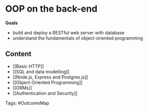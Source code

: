 # OOP on the back-end

**Goals**
- build and deploy a RESTful web server with database
- understand the fundamentals of object-oriented programming

## Content
- [[Basic HTTP]]
- [[SQL and data modelling]]
- [[Node.js, Express and Postgres.js]]
- [[Object-Oriented Programming]]
- [[ORMs]]
- [[Authentication and Security]]

Tags: #OutcomeMap